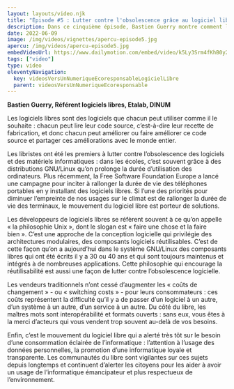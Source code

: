 ```yaml
---
layout: layouts/video.njk
title: "Épisode #5 : Lutter contre l'obsolescence grâce au logiciel libre"
description: Dans ce cinquième épisode, Bastien Guerry montre comment le logiciel libre peut contribuer à lutter contre obsolescence des équipements.
date: 2022-06-09
image: /img/videos/vignettes/apercu-episode5.jpg
apercu: /img/videos/apercu-episode5.jpg
embedVideoUrl: https://www.dailymotion.com/embed/video/k5Ly3Srm4fKhB0y2JTk
tags: ["video"]
type: video
eleventyNavigation:
  key: videosVersUnNumeriqueEcoresponsableLogicielLibre
  parent: videosVersUnNumeriqueEcoresponsable
---
```


**Bastien Guerry, Référent logiciels libres, Etalab, DINUM**

Les logiciels libres sont des logiciels que chacun peut utiliser comme il le souhaite : chacun peut lire leur code source, c’est-à-dire leur recette de fabrication, et donc chacun peut améliorer ou faire améliorer ce code source et partager ces améliorations avec le monde entier.

Les libristes ont été les premiers à lutter contre l’obsolescence des logiciels et des matériels informatiques : dans les écoles, c’est souvent grâce à des distributions GNU/Linux qu’on prolonge la durée d’utilisation des ordinateurs. Plus récemment, la Free Software Foundation Europe a lancé une campagne pour inciter à rallonger la durée de vie des téléphones portables en y installant des logiciels libres. Si l’une des priorités pour diminuer l’empreinte de nos usages sur le climat est de rallonger la durée de vie des terminaux, le mouvement du logiciel libre est porteur de solutions.

Les développeurs de logiciels libres se réfèrent souvent à ce qu’on appelle « la philosophie Unix », dont le slogan est « faire une chose et la faire bien ». C’est une approche de la conception logicielle qui privilégie des architectures modulaires, des composants logiciels réutilisables. C’est de cette façon qu’on a aujourd’hui dans le système GNU/Linux des composants libres qui ont été écrits il y a 30 ou 40 ans et qui sont toujours maintenus et intégrés à de nombreuses applications. Cette philosophie qui encourage la réutilisabilité est aussi une façon de lutter contre l’obsolescence logicielle.

Les vendeurs traditionnels n’ont cessé d’augmenter les « coûts de changement » - ou « switching costs » - pour leurs consommateurs : ces coûts représentent la difficulté qu’il y a de passer d’un logiciel à un autre, d’un système à un autre, d’un service à un autre. Du côté du libre, les maîtres mots sont interopérabilité et formats ouverts : sans eux, vous êtes à la merci d’acteurs qui vous vendent trop souvent au-delà de vos besoins. 

Enfin, c’est le mouvement du logiciel libre qui a alerté très tôt sur le besoin d’une consommation éclairée de l’informatique : l’attention à l’usage des données personnelles, la promotion d’une informatique loyale et transparente. Les communautés du libre sont vigilantes sur ces sujets depuis longtemps et continuent d’alerter les citoyens pour les aider à avoir un usage de l’informatique émancipateur et plus respectueux de l’environnement.
